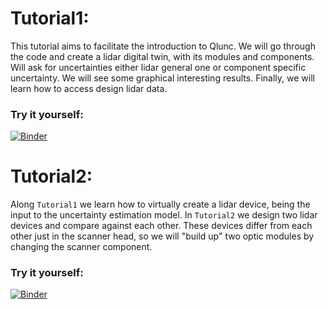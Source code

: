 # Tutorial1:
This tutorial aims to facilitate the introduction to Qlunc. 
We will go through the code and create a lidar digital twin, with its modules and components. Will ask for uncertainties either lidar general one or component specific uncertainty. We will see some graphical interesting results. Finally, we will learn how to access design lidar data.

### Try it yourself:

[![Binder](https://mybinder.org/badge_logo.svg)](https://mybinder.org/v2/gh/SWE-UniStuttgart/Qlunc.git/HEAD?filepath=Tutorials%2FTutorial1.ipynb)

# Tutorial2:
Along `Tutorial1` we learn how to virtually create a lidar device, being the input to the uncertainty estimation model. In `Tutorial2` we design two lidar devices and compare against each other. These devices differ from each other just in the scanner head, so we will "build up" two optic modules by changing the scanner component.

### Try it yourself:

[![Binder](https://mybinder.org/badge_logo.svg)](https://mybinder.org/v2/gh/SWE-UniStuttgart/Qlunc.git/HEAD?filepath=Tutorials%2FTutorial2.ipynb)
